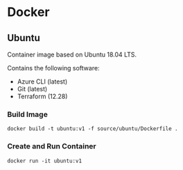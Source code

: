# Docker

## Ubuntu
Container image based on Ubuntu 18.04 LTS. 

Contains the following software: 
- Azure CLI (latest)
- Git (latest)
- Terraform (12.28)

### Build Image
`docker build -t ubuntu:v1 -f source/ubuntu/Dockerfile .`

### Create and Run Container
`docker run -it ubuntu:v1`